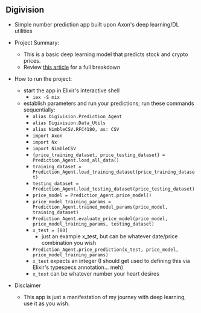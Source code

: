 ## Digivision

- Simple number prediction app built upon Axon's deep learning/DL utilities

- Project Summary:
	- This is a basic deep learning model that predicts stock and crypto prices.
	- Review [this article](https://medium.com/@boring-it-guy/elixir-nx-axon-building-a-number-prediction-model-776c0dfe97b0) for a full breakdown

- How to run the project:
	- start the app in Elixir's interactive shell
		- `iex -S mix`
	- establish parameters and run your predictions; run these commands sequentially:
		- `alias Digivision.Prediction_Agent`
		- `alias Digivision.Data_Utils`
		- `alias NimbleCSV.RFC4180, as: CSV`
		- `import Axon`
		- `import Nx`
		- `import NimbleCSV`
		- `{price_training_dataset, price_testing_dataset} = Prediction_Agent.load_all_data()`
		- `training_dataset = Prediction_Agent.load_training_dataset(price_training_dataset)`
		- `testing_dataset = Prediction_Agent.load_testing_dataset(price_testing_dataset)`
		- `price_model = Prediction_Agent.price_model()`
		- `price_model_training_params = Prediction_Agent.trained_model_params(price_model, training_dataset)`
		- `Prediction_Agent.evaluate_price_model(price_model, price_model_training_params, testing_dataset)`
		- `x_test = [80]`
			- just an example x_test, but can be whatever date/price combination you wish
		- `Prediction_Agent.price_prediction(x_test, price_model, price_model_training_params)`
		- `x_test` expects an integer (I should get used to defining this via Elixir's typespecs annotation... meh)
		- `x_test` can be whatever number your heart desires

- Disclaimer
	- This app is just a manifestation of my journey with deep learning, use it as you wish.
